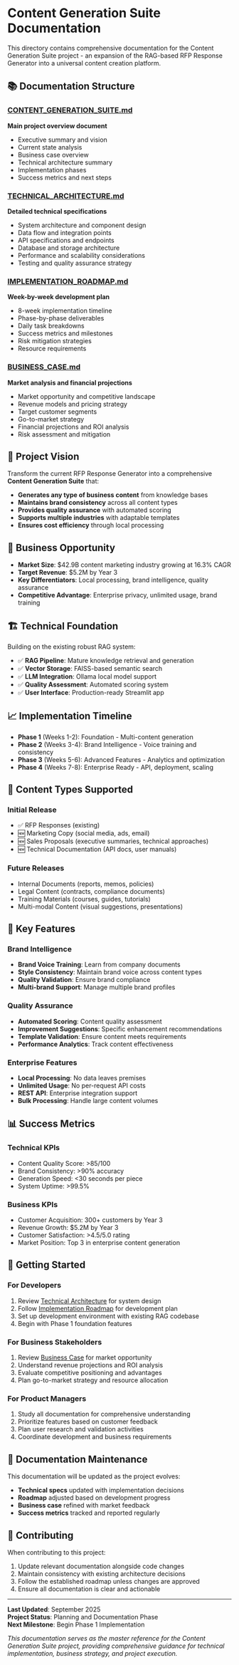 # Content Generation Suite Documentation

This directory contains comprehensive documentation for the Content Generation Suite project - an expansion of the RAG-based RFP Response Generator into a universal content creation platform.

## 📚 Documentation Structure

### [CONTENT_GENERATION_SUITE.md](../CONTENT_GENERATION_SUITE.md)
**Main project overview document**
- Executive summary and vision
- Current state analysis
- Business case overview
- Technical architecture summary
- Implementation phases
- Success metrics and next steps

### [TECHNICAL_ARCHITECTURE.md](TECHNICAL_ARCHITECTURE.md)
**Detailed technical specifications**
- System architecture and component design
- Data flow and integration points
- API specifications and endpoints
- Database and storage architecture
- Performance and scalability considerations
- Testing and quality assurance strategy

### [IMPLEMENTATION_ROADMAP.md](IMPLEMENTATION_ROADMAP.md)
**Week-by-week development plan**
- 8-week implementation timeline
- Phase-by-phase deliverables
- Daily task breakdowns
- Success metrics and milestones
- Risk mitigation strategies
- Resource requirements

### [BUSINESS_CASE.md](BUSINESS_CASE.md)
**Market analysis and financial projections**
- Market opportunity and competitive landscape
- Revenue models and pricing strategy
- Target customer segments
- Go-to-market strategy
- Financial projections and ROI analysis
- Risk assessment and mitigation

## 🎯 Project Vision

Transform the current RFP Response Generator into a comprehensive **Content Generation Suite** that:

- **Generates any type of business content** from knowledge bases
- **Maintains brand consistency** across all content types
- **Provides quality assurance** with automated scoring
- **Supports multiple industries** with adaptable templates
- **Ensures cost efficiency** through local processing

## 💼 Business Opportunity

- **Market Size**: $42.9B content marketing industry growing at 16.3% CAGR
- **Target Revenue**: $5.2M by Year 3
- **Key Differentiators**: Local processing, brand intelligence, quality assurance
- **Competitive Advantage**: Enterprise privacy, unlimited usage, brand training

## 🏗️ Technical Foundation

Building on the existing robust RAG system:
- ✅ **RAG Pipeline**: Mature knowledge retrieval and generation
- ✅ **Vector Storage**: FAISS-based semantic search
- ✅ **LLM Integration**: Ollama local model support
- ✅ **Quality Assessment**: Automated scoring system
- ✅ **User Interface**: Production-ready Streamlit app

## 📈 Implementation Timeline

- **Phase 1** (Weeks 1-2): Foundation - Multi-content generation
- **Phase 2** (Weeks 3-4): Brand Intelligence - Voice training and consistency
- **Phase 3** (Weeks 5-6): Advanced Features - Analytics and optimization
- **Phase 4** (Weeks 7-8): Enterprise Ready - API, deployment, scaling

## 🎨 Content Types Supported

### Initial Release
- ✅ RFP Responses (existing)
- 🆕 Marketing Copy (social media, ads, email)
- 🆕 Sales Proposals (executive summaries, technical approaches)
- 🆕 Technical Documentation (API docs, user manuals)

### Future Releases
- Internal Documents (reports, memos, policies)
- Legal Content (contracts, compliance documents)
- Training Materials (courses, guides, tutorials)
- Multi-modal Content (visual suggestions, presentations)

## 🔧 Key Features

### Brand Intelligence
- **Brand Voice Training**: Learn from company documents
- **Style Consistency**: Maintain brand voice across content types
- **Quality Validation**: Ensure brand compliance
- **Multi-brand Support**: Manage multiple brand profiles

### Quality Assurance
- **Automated Scoring**: Content quality assessment
- **Improvement Suggestions**: Specific enhancement recommendations
- **Template Validation**: Ensure content meets requirements
- **Performance Analytics**: Track content effectiveness

### Enterprise Features
- **Local Processing**: No data leaves premises
- **Unlimited Usage**: No per-request API costs
- **REST API**: Enterprise integration support
- **Bulk Processing**: Handle large content volumes

## 📊 Success Metrics

### Technical KPIs
- Content Quality Score: >85/100
- Brand Consistency: >90% accuracy
- Generation Speed: <30 seconds per piece
- System Uptime: >99.5%

### Business KPIs
- Customer Acquisition: 300+ customers by Year 3
- Revenue Growth: $5.2M by Year 3
- Customer Satisfaction: >4.5/5.0 rating
- Market Position: Top 3 in enterprise content generation

## 🚀 Getting Started

### For Developers
1. Review [Technical Architecture](TECHNICAL_ARCHITECTURE.md) for system design
2. Follow [Implementation Roadmap](IMPLEMENTATION_ROADMAP.md) for development plan
3. Set up development environment with existing RAG codebase
4. Begin with Phase 1 foundation features

### For Business Stakeholders
1. Review [Business Case](BUSINESS_CASE.md) for market opportunity
2. Understand revenue projections and ROI analysis
3. Evaluate competitive positioning and advantages
4. Plan go-to-market strategy and resource allocation

### For Product Managers
1. Study all documentation for comprehensive understanding
2. Prioritize features based on customer feedback
3. Plan user research and validation activities
4. Coordinate development and business requirements

## 📝 Documentation Maintenance

This documentation will be updated as the project evolves:
- **Technical specs** updated with implementation decisions
- **Roadmap** adjusted based on development progress
- **Business case** refined with market feedback
- **Success metrics** tracked and reported regularly

## 🤝 Contributing

When contributing to this project:
1. Update relevant documentation alongside code changes
2. Maintain consistency with existing architecture decisions
3. Follow the established roadmap unless changes are approved
4. Ensure all documentation is clear and actionable

---

**Last Updated**: September 2025  
**Project Status**: Planning and Documentation Phase  
**Next Milestone**: Begin Phase 1 Implementation

*This documentation serves as the master reference for the Content Generation Suite project, providing comprehensive guidance for technical implementation, business strategy, and project execution.*